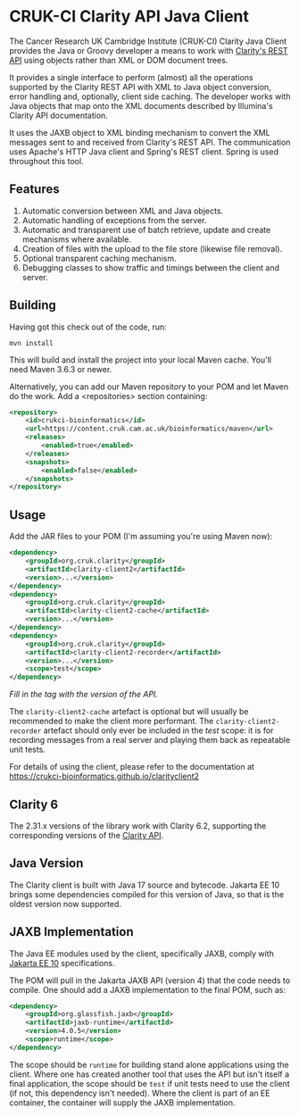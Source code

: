 # CRUK-CI Clarity API Java Client

The Cancer Research UK Cambridge Institute (CRUK-CI) Clarity Java Client
provides the Java or Groovy developer a means to work with
[Clarity's REST API](https://d10e8rzir0haj8.cloudfront.net/6.2/REST.html) using objects
rather than XML or DOM document trees.

It provides a single interface to perform (almost) all the operations
supported by the Clarity REST API with XML to Java object conversion,
error handling and, optionally, client side caching. The developer works
with Java objects that map onto the XML documents described by Illumina's
Clarity API documentation.

It uses the JAXB object to XML binding mechanism to convert the XML
messages sent to and received from Clarity's REST API. The communication
uses Apache's HTTP Java client and Spring's REST client. Spring is used
throughout this tool.

## Features

1. Automatic conversion between XML and Java objects.
2. Automatic handling of exceptions from the server.
3. Automatic and transparent use of batch retrieve, update and create
mechanisms where available.
4. Creation of files with the upload to the file store (likewise file
removal).
5. Optional transparent caching mechanism.
6. Debugging classes to show traffic and timings between the client
and server.


## Building

Having got this check out of the code, run:

```
mvn install
```

This will build and install the project into your local Maven cache.
You'll need Maven 3.6.3 or newer.

Alternatively, you can add our Maven repository to your POM and let
Maven do the work. Add a &lt;repositories&gt; section containing:

```XML
<repository>
    <id>crukci-bioinformatics</id>
    <url>https://content.cruk.cam.ac.uk/bioinformatics/maven</url>
    <releases>
        <enabled>true</enabled>
    </releases>
    <snapshots>
        <enabled>false</enabled>
    </snapshots>
</repository>
```

## Usage

Add the JAR files to your POM (I'm assuming you're using Maven now):

```XML
<dependency>
    <groupId>org.cruk.clarity</groupId>
    <artifactId>clarity-client2</artifactId>
    <version>...</version>
</dependency>
<dependency>
    <groupId>org.cruk.clarity</groupId>
    <artifactId>clarity-client2-cache</artifactId>
    <version>...</version>
</dependency>
<dependency>
    <groupId>org.cruk.clarity</groupId>
    <artifactId>clarity-client2-recorder</artifactId>
    <version>...</version>
    <scope>test</scope>
</dependency>
```

_Fill in the <version> tag with the version of the API._

The `clarity-client2-cache` artefact is optional but will usually
be recommended to make the client more performant. The
`clarity-client2-recorder` artefact should only ever be included
in the _test_ scope: it is for recording messages from a real server
and playing them back as repeatable unit tests.

For details of using the client, please refer to the documentation at
https://crukci-bioinformatics.github.io/clarityclient2

## Clarity 6

The 2.31.x versions of the library work with Clarity 6.2,
supporting the corresponding versions of the
[Clarity API](https://d10e8rzir0haj8.cloudfront.net/6.2/REST.html).

## Java Version

The Clarity client is built with Java 17 source and bytecode. Jakarta EE 10
brings some dependencies compiled for this version of Java, so that is the
oldest version now supported.

## JAXB Implementation

The Java EE modules used by the client, specifically JAXB, comply
with [Jakarta EE 10](https://jakarta.ee/release/10) specifications.

The POM will pull in the Jakarta JAXB API (version 4) that the code needs to
compile. One should add a JAXB implementation to the final POM, such as:

```XML
<dependency>
    <groupId>org.glassfish.jaxb</groupId>
    <artifactId>jaxb-runtime</artifactId>
    <version>4.0.5</version>
    <scope>runtime</scope>
</dependency>
```

The scope should be `runtime` for building stand alone applications
using the client. Where one has created another tool that uses the API
but isn't itself a final application, the scope should be `test` if
unit tests need to use the client (if not, this dependency isn't needed).
Where the client is part of an EE container, the container will supply
the JAXB implementation.
